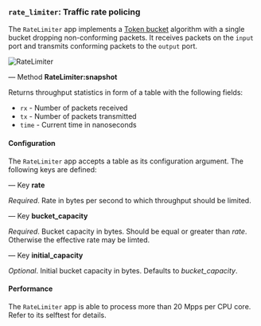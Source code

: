 ### `rate_limiter`: Traffic rate policing

The `RateLimiter` app implements a
[Token bucket](http://en.wikipedia.org/wiki/Token_bucket) algorithm with a
single bucket dropping non-conforming packets.  It receives packets on
the `input` port and transmits conforming packets to the `output` port.

![RateLimiter](.images/RateLimiter.png)

— Method **RateLimiter:snapshot**

Returns throughput statistics in form of a table with the following
fields:

* `rx` - Number of packets received
* `tx` - Number of packets transmitted
* `time` - Current time in nanoseconds


#### Configuration

The `RateLimiter` app accepts a table as its configuration argument. The
following keys are defined:

— Key **rate**

*Required*. Rate in bytes per second to which throughput should be
limited.

— Key **bucket_capacity**

*Required*. Bucket capacity in bytes. Should be equal or greater than
*rate*. Otherwise the effective rate may be limted.

— Key **initial_capacity**

*Optional*. Initial bucket capacity in bytes. Defaults to
*bucket_capacity*.

#### Performance

The `RateLimiter` app is able to process more than 20 Mpps per CPU
core. Refer to its selftest for details.

